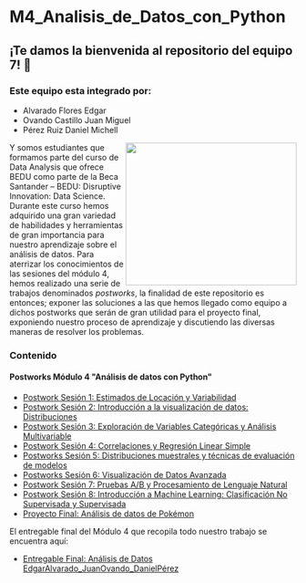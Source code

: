 # M4_Analisis_de_Datos_con_Python


## ¡Te damos la bienvenida al repositorio del equipo 7! :cactus:
### Este equipo esta integrado por:

- Alvarado Flores Edgar
- Ovando Castillo Juan Miguel
- Pérez Ruiz Daniel Michell

<img src="https://darecode.com/wp-content/uploads/2020/09/analisis-datos-libreria-pandas-python-header-blog.png" align="right" height="250" width="300">

Y somos estudiantes que formamos parte del curso de Data Analysis que ofrece BEDU como parte de la Beca Santander – BEDU: Disruptive Innovation: Data Science. Durante este curso hemos adquirido una gran variedad de habilidades y herramientas de gran importancia para nuestro aprendizaje sobre el análisis de datos. Para aterrizar los conocimientos de las sesiones del módulo 4, hemos realizado una serie de trabajos denominados *postworks*, la finalidad de este repositorio es entonces; exponer las soluciones a las que hemos llegado como equipo a dichos postworks que serán de gran utilidad para el proyecto final, exponiendo nuestro proceso de aprendizaje y discutiendo las diversas maneras de resolver los problemas.

### Contenido
#### Postworks Módulo 4 "Análisis de datos con Python"

 - [Postwork Sesión 1: Estimados de Locación y Variabilidad ](Postwork01/Postwork01.ipynb) 
 - [Postwork Sesión 2: Introducción a la visualización de datos: Distribuciones](Postwork02/Postwork02.ipynb) 
 - [Postwork Sesión 3: Exploración de Variables Categóricas y Análisis Multivariable](Postwork03/Postwork03.ipynb)
 - [Postwork Sesión 4: Correlaciones y Regresión Linear Simple](Postwork04/Postwork04.ipynb) 
 - [Postworks Sesión 5: Distribuciones muestrales y técnicas de evaluación de modelos](Postwork05/Postwork05.ipynb) 
 - [Postworks Sesión 6: Visualización de Datos Avanzada](Postwork06/Postwork06.ipynb) 
 - [Postwork Sesión 7: Pruebas A/B y Procesamiento de Lenguaje Natural](Postwork07/Postwork07.ipynb) 
 - [Postwork Sesión 8: Introducción a Machine Learning: Clasificación No Supervisada y Supervisada](Postwork08/Postwork08.ipynb)
 - [Proyecto Final: Análisis de datos de Pokémon](ProyectoFinal/)

El entregable final del Módulo 4 que recopila todo nuestro trabajo se encuentra aquí:
 - [Entregable Final: Análisis de Datos EdgarAlvarado_JuanOvando_DanielPérez](Entrega_Final_Análisis_EdgarAlvarado_JuanOvando_DanielPeréz/Entrega_Final_Análisis_EdgarAlvarado_JuanOvando_DanielPeréz.ipynb)
